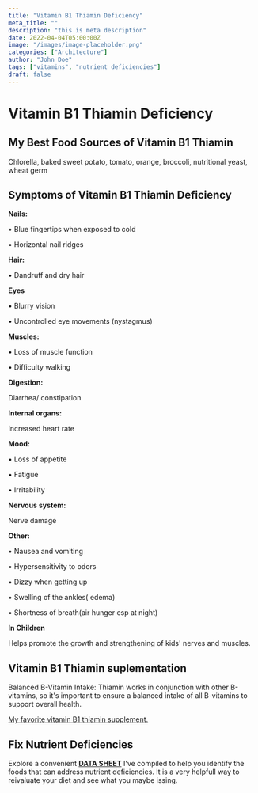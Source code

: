 ```yaml
---
title: "Vitamin B1 Thiamin Deficiency"
meta_title: ""
description: "this is meta description"
date: 2022-04-04T05:00:00Z
image: "/images/image-placeholder.png"
categories: ["Architecture"]
author: "John Doe"
tags: ["vitamins", "nutrient deficiencies"]
draft: false
---
```

   <h1>Vitamin B1 Thiamin Deficiency</h1>
            <h2>My Best Food Sources of Vitamin B1 Thiamin</h2>
          <p>Chlorella, baked sweet potato, tomato, orange, broccoli, nutritional yeast, wheat germ</p>
<h2>Symptoms of Vitamin B1 Thiamin Deficiency</h2>
<p><b>Nails:</b></p><p>&bull; Blue fingertips when exposed to cold</p><p>&bull; Horizontal nail ridges</p>
<p><b>Hair:</b> </p><p>&bull; Dandruff and dry hair</p>
<p><b>Eyes</b></p>
<p>&bull; Blurry vision</p>
<p>&bull; Uncontrolled eye movements (nystagmus)</p>
 <p><b>Muscles:</b></p> <p>&bull; Loss of muscle function</p> <p>&bull; Difficulty walking</p>
 <p><b>Digestion:</b></p><p>Diarrhea/ constipation</p>
 <p><b>Internal organs:</b></p>
 <p> Increased heart rate</p>
 <p><b>Mood:</b></p> <p>&bull; Loss of appetite</p>
 <p>&bull; Fatigue</p>
 <p>&bull;  Irritability</p>
 <p><b>Nervous system:</b></p>
<p> Nerve damage</p>
<p><b>Other:</b></p>
<p>&bull; Nausea and vomiting</p>
 <p>&bull;  Hypersensitivity to odors</p> <p>&bull; Dizzy when getting up</p> <p>&bull; Swelling of the ankles( edema)</p>
 <p>&bull; Shortness of breath(air hunger esp at night)</p>
 <p><b>In Children</b></p>
 <p>Helps promote the growth and strengthening of kids' nerves and muscles.</p>
<h2>Vitamin B1 Thiamin suplementation</h2>
  <p> Balanced B-Vitamin Intake: Thiamin works in conjunction with other B-vitamins, so it's important to ensure a balanced intake of all B-vitamins to support overall health.</p>
 <p><a target="_blank" href="https://www.amazon.com/Organic-Vitamin-Complex-Liquid-Absorption/dp/B08221NY2L/ref=sr_1_5?crid=6HHLNQZP0MTM&amp;keywords=b+complex+supplement+dropper&amp;qid=1695565572&amp;sprefix=b+complex+suplement+dropper%252Caps%252C124&amp;sr=8-5&_encoding=UTF8&tag=irinawink-20&linkCode=ur2&linkId=6170b3d69b3d03240714a151a7b75591&camp=1789&creative=9325">My favorite vitamin B1 thiamin supplement.</a></p>
<h2>Fix Nutrient Deficiencies</h2><p>Explore a convenient <a title="fix nutritional deficiencies with a data sheet" href="../nutrients-in-healthy-foods.html" target="_blank"><b>DATA SHEET</b></a> I've compiled to help you identify the foods that can address nutrient deficiencies. It is a very helpfull way to reivaluate your diet and see what you maybe issing.</p>